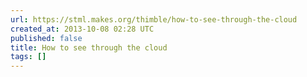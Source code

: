 ```yaml
---
url: https://stml.makes.org/thimble/how-to-see-through-the-cloud
created_at: 2013-10-08 02:28 UTC
published: false
title: How to see through the cloud
tags: []
---
```



